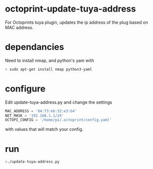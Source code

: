 # octoprint-update-tuya-address
For Octoprints tuya plugin, updates the ip address of the plug based on MAC address.

# dependancies
Need to install nmap, and python's yam with 
```sh
> sudo apt-get install nmap python3-yaml
```

# configure
Edit update-tuya-address.py and change the settings

```python
MAC_ADDRESS = '84:f3:eb:32:e3:b4'
NET_MASK = '192.168.1.1/24'
OCTOPI_CONFIG = '/home/pi/.octoprint/config.yaml'
```

with values that will match your config.

# run
```sh
>./update-tuya-address.py
```

